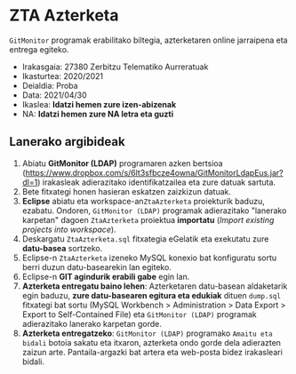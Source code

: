 # ZTA Azterketa

`GitMonitor` programak erabilitako biltegia, azterketaren online jarraipena eta entrega egiteko.

* Irakasgaia: 27380 Zerbitzu Telematiko Aurreratuak
* Ikasturtea: 2020/2021
* Deialdia: Proba
* Data: 2021/04/30
* Ikaslea: **Idatzi hemen zure izen-abizenak**
* NA: **Idatzi hemen zure NA letra eta guzti**

## Lanerako argibideak

1. Abiatu **GitMonitor (LDAP)** programaren azken bertsioa (https://www.dropbox.com/s/6lt3sfbcze4owna/GitMonitorLdapEus.jar?dl=1) irakasleak adierazitako identifikatzailea eta zure datuak sartuta.
2. Bete fitxategi honen hasieran eskatzen zaizkizun datuak.
3. **Eclipse** abiatu eta workspace-an`ZtaAzterketa` proiekturik baduzu, ezabatu. Ondoren, `GitMonitor (LDAP)` programak adierazitako "lanerako karpetan" dagoen `ZtaAzterketa` proiektua **importatu** (*Import existing projects into workspace*).
4. Deskargatu `ZtaAzterketa.sql` fitxategia eGelatik eta exekutatu zure **datu-basea** sortzeko.
5. Eclipse-n `ZtaAzterketa` izeneko MySQL konexio bat konfiguratu sortu berri duzun datu-basearekin lan egiteko.
6. Eclipse-n **GIT agindurik erabili gabe** egin lan.
7. **Azterketa entregatu baino lehen**: Azterketaren datu-basean aldaketarik egin baduzu, **zure datu-basearen egitura eta edukiak** dituen `dump.sql` fitxategi bat sortu (MySQL Workbench > Administration > Data Export > Export to Self-Contained File) eta `GitMonitor (LDAP)` programak adierazitako lanerako karpetan gorde.
8. **Azterketa entregatzeko**: `GitMonitor (LDAP)` programako `Amaitu eta bidali` botoia sakatu eta itxaron, azterketa ondo gorde dela adierazten zaizun arte. Pantaila-argazki bat artera eta web-posta bidez irakasleari bidali.
